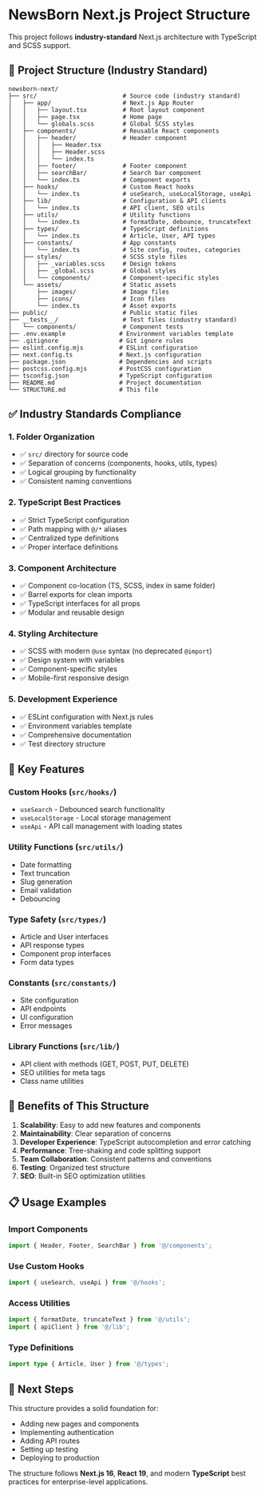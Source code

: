 # NewsBorn Next.js Project Structure

This project follows **industry-standard** Next.js architecture with TypeScript and SCSS support.

## 📁 Project Structure (Industry Standard)

```
newsborn-next/
├── src/                        # Source code (industry standard)
│   ├── app/                    # Next.js App Router
│   │   ├── layout.tsx          # Root layout component
│   │   ├── page.tsx            # Home page
│   │   └── globals.scss        # Global SCSS styles
│   ├── components/             # Reusable React components
│   │   ├── header/             # Header component
│   │   │   ├── Header.tsx
│   │   │   ├── Header.scss
│   │   │   └── index.ts
│   │   ├── footer/             # Footer component
│   │   ├── searchBar/          # Search bar component
│   │   └── index.ts            # Component exports
│   ├── hooks/                  # Custom React hooks
│   │   └── index.ts            # useSearch, useLocalStorage, useApi
│   ├── lib/                    # Configuration & API clients
│   │   └── index.ts            # API client, SEO utils
│   ├── utils/                  # Utility functions
│   │   └── index.ts            # formatDate, debounce, truncateText
│   ├── types/                  # TypeScript definitions
│   │   └── index.ts            # Article, User, API types
│   ├── constants/              # App constants
│   │   └── index.ts            # Site config, routes, categories
│   ├── styles/                 # SCSS style files
│   │   ├── _variables.scss     # Design tokens
│   │   ├── _global.scss        # Global styles
│   │   └── components/         # Component-specific styles
│   └── assets/                 # Static assets
│       ├── images/             # Image files
│       ├── icons/              # Icon files
│       └── index.ts            # Asset exports
├── public/                     # Public static files
├── __tests__/                  # Test files (industry standard)
│   └── components/             # Component tests
├── .env.example               # Environment variables template
├── .gitignore                 # Git ignore rules
├── eslint.config.mjs          # ESLint configuration
├── next.config.ts             # Next.js configuration
├── package.json               # Dependencies and scripts
├── postcss.config.mjs         # PostCSS configuration
├── tsconfig.json              # TypeScript configuration
├── README.md                  # Project documentation
└── STRUCTURE.md               # This file
```

## ✅ Industry Standards Compliance

### 1. **Folder Organization**
- ✅ `src/` directory for source code
- ✅ Separation of concerns (components, hooks, utils, types)
- ✅ Logical grouping by functionality
- ✅ Consistent naming conventions

### 2. **TypeScript Best Practices**
- ✅ Strict TypeScript configuration
- ✅ Path mapping with `@/*` aliases
- ✅ Centralized type definitions
- ✅ Proper interface definitions

### 3. **Component Architecture**
- ✅ Component co-location (TS, SCSS, index in same folder)
- ✅ Barrel exports for clean imports
- ✅ TypeScript interfaces for all props
- ✅ Modular and reusable design

### 4. **Styling Architecture**
- ✅ SCSS with modern `@use` syntax (no deprecated `@import`)
- ✅ Design system with variables
- ✅ Component-specific styles
- ✅ Mobile-first responsive design

### 5. **Development Experience**
- ✅ ESLint configuration with Next.js rules
- ✅ Environment variables template
- ✅ Comprehensive documentation
- ✅ Test directory structure

## 🔧 Key Features

### **Custom Hooks** (`src/hooks/`)
- `useSearch` - Debounced search functionality
- `useLocalStorage` - Local storage management
- `useApi` - API call management with loading states

### **Utility Functions** (`src/utils/`)
- Date formatting
- Text truncation
- Slug generation
- Email validation
- Debouncing

### **Type Safety** (`src/types/`)
- Article and User interfaces
- API response types
- Component prop interfaces
- Form data types

### **Constants** (`src/constants/`)
- Site configuration
- API endpoints
- UI configuration
- Error messages

### **Library Functions** (`src/lib/`)
- API client with methods (GET, POST, PUT, DELETE)
- SEO utilities for meta tags
- Class name utilities

## 🎯 Benefits of This Structure

1. **Scalability**: Easy to add new features and components
2. **Maintainability**: Clear separation of concerns
3. **Developer Experience**: TypeScript autocompletion and error catching
4. **Performance**: Tree-shaking and code splitting support
5. **Team Collaboration**: Consistent patterns and conventions
6. **Testing**: Organized test structure
7. **SEO**: Built-in SEO optimization utilities

## 📋 Usage Examples

### Import Components
```typescript
import { Header, Footer, SearchBar } from '@/components';
```

### Use Custom Hooks
```typescript
import { useSearch, useApi } from '@/hooks';
```

### Access Utilities
```typescript
import { formatDate, truncateText } from '@/utils';
import { apiClient } from '@/lib';
```

### Type Definitions
```typescript
import type { Article, User } from '@/types';
```

## 🚀 Next Steps

This structure provides a solid foundation for:
- Adding new pages and components
- Implementing authentication
- Adding API routes
- Setting up testing
- Deploying to production

The structure follows **Next.js 16**, **React 19**, and modern **TypeScript** best practices for enterprise-level applications.